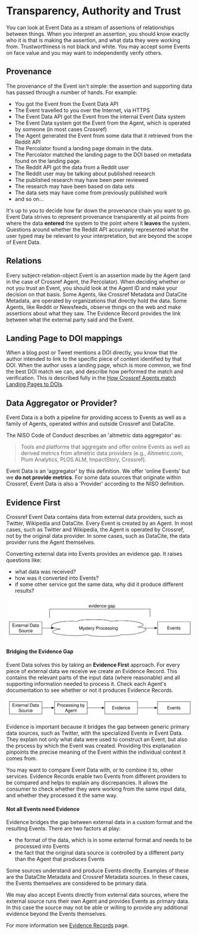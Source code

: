 # Transparency, Authority and Trust

You can look at Event Data as a stream of assertions of relationships between things. When you interpret an assertion, you should know exactly who it is that is making the assertion, and what data they were working from. Trustworthiness is not black and white. You may accept some Events on face value and you may want to independently verify others. 

## Provenance

The provenance of the Event isn't simple: the assertion and supporting data has passed through a number of hands. For example:

 - You got the Event from the Event Data API
 - The Event travelled to you over the Internet, via HTTPS
 - The Event Data API got the Event from the internal Event Data system
 - The Event Data system got the Event from the Agent, which is operated by someone (in most cases Crossref)
 - The Agent generated the Event from some data that it retrieved from the Reddit API
 - The Percolator found a landing page domain in the data.
 - The Percolator matched the landing page to the DOI based on metadata found on the landing page.
 - The Reddit API got the data from a Reddit user
 - The Reddit user may be talking about published research
 - The published research may have been peer reviewed
 - The research may have been based on data sets
 - The data sets may have come from previously published work
 - and so on...

It's up to you to decide how far down the provenance chain you want to go. Event Data strives to represent provenance transparently at all points from where the data **entered** the system to the point where it **leaves** the system. Questions around whether the Reddit API accurately represented what the user typed may be relevant to your interpretation, but are beyond the scope of Event Data.

## Relations

Every subject-relation-object Event is an assertion made by the Agent (and in the case of Crossref Agent, the Percolator). When deciding whether or not you trust an Event, you should look at the Agent ID and make your decision on that basis. Some Agents, like Crossref Metadata and DataCite Metadata, are operated by organizations that directly hold the data. Some Agents, like Reddit or Newsfeeds, observe things on the web and make assertions about what they saw. The Evidence Record provides the link between what the external party said and the Event.

## Landing Page to DOI mappings

When a blog post or Tweet mentions a DOI directly, you know that the author intended to link to the specific piece of content identified by that DOI. When the author uses a landing page, which is more common, we find the best DOI match we can, and describe how performed the match and verification. This is described fully in the [How Crossref Agents match Landing Pages to DOIs](/data/matching-landing-pages).

## Data Aggregator or Provider?

Event Data is a both a pipeline for providing access to Events as well as a family of Agents, operated within and outside Crossref and DataCite. 

The NISO Code of Conduct describes an 'altmetric data aggregator' as:

> Tools and platforms that aggregate and offer online Events as well as derived metrics from altmetric data providers (e.g., Altmetric.com, Plum Analytics, PLOS ALM, ImpactStory, Crossref).

Event Data is an 'aggregator' by this definition. We offer 'online Events' but we **do not provide metrics**. For some data sources that originate within Crossref, Event Data is also a 'Provider' according to the NISO definition.

<a name="concept-evidence-first"></a>
## Evidence First

Crossref Event Data contains data from external data providers, such as Twitter, Wikipedia and DataCite. Every Event is created by an Agent. In most cases, such as Twitter and Wikipedia, the Agent is operated by Crossref, not by the original data provider. In some cases, such as DataCite, the data provider runs the Agent themselves.

Converting external data into Events provides an evidence gap. It raises questions like:

 - what data was received?
 - how was it converted into Events?
 - if some other service got the same data, why did it produce different results?

<img src="../../images/evidence-first-evidence-gap.svg" alt="Evidence Gap" class="img-responsive">

#### Bridging the Evidence Gap

Event Data solves this by taking an **Evidence First** approach. For every piece of external data we receive we create an Evidence Record. This contains the relevant parts of the input data (where reasonable) and all supporting information needed to process it. Check each Agent's documentation to see whether or not it produces Evidence Records.

<img src="../../images/evidence-first-bridge.svg" alt="Bridging the Evidence Gap" class="img-responsive">

Evidence is important because it bridges the gap between generic primary data sources, such as Twitter, with the specialized Events in Event Data. They explain not only what data were used to construct an Event, but also the process by which the Event was created. Providing this explanation pinpoints the precise meaning of the Event within the individual context it comes from.

You may want to compare Event Data with, or to combine it to, other services. Evidence Records enable two Events from different providers to be compared and helps to explain any discrepancies. It allows the consumer to check whether they were working from the same input data, and whether they processed it the same way.

<a name="evidence-not-all"></a>
#### Not all Events need Evidence

Evidence bridges the gap between external data in a custom format and the resulting Events. There are two factors at play:

 - the format of the data, which is in some external format and needs to be processed into Events
 - the fact that the original data source is controlled by a different party than the Agent that produces Events

Some sources understand and produce Events directly. Examples of these are the DataCite Metadata and Crossref Metadata sources. In these cases, the Events themselves are considered to be primary data.

We may also accept Events directly from external data sources, where the external source runs their own Agent and provides Events as primary data. In this case the source may not be able or willing to provide any additional evidence beyond the Events themselves.

For more information see [Evidence Records](evidence-records) page.


